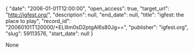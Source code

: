 {
  "date": "2006-01-01T12:00:00", 
  "open_access": true, 
  "target_url": "http://igfest.org/", 
  "description": null, 
  "end_date": null, 
  "title": "igfest: the place to play", 
  "record_id": "20060101T120000/+ELIllm0sD2ptgAl6s80Jg==", 
  "publisher": "igfest.org", 
  "slug": 59113576, 
  "start_date": null
}

None